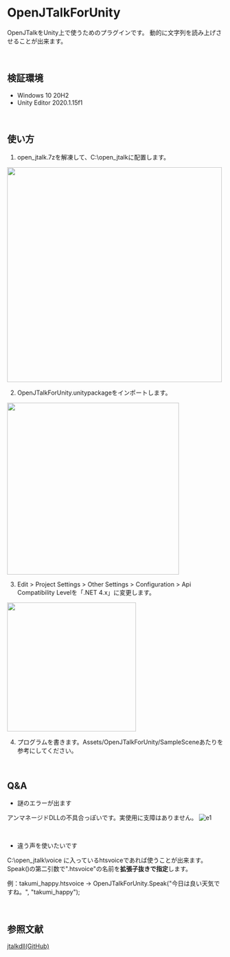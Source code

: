 # OpenJTalkForUnity
OpenJTalkをUnity上で使うためのプラグインです。
動的に文字列を読み上げさせることが出来ます。

<br>

## 検証環境
- Windows 10 20H2
- Unity Editor 2020.1.15f1

<br>

## 使い方
1. open_jtalk.7zを解凍して、C:\open_jtalkに配置します。

<img src="https://user-images.githubusercontent.com/33755507/129215445-fa0ad6cc-76d2-4993-915e-44cb423f6c09.png" width="500">

2. OpenJTalkForUnity.unitypackageをインポートします。

<img src="https://user-images.githubusercontent.com/33755507/129216066-e57e084a-2027-4d35-8f19-4ec0d4261dec.png" width="400">

3. Edit > Project Settings > Other Settings > Configuration > Api Compatibility Levelを「.NET 4.x」に変更します。
<img src="https://user-images.githubusercontent.com/33755507/129219061-f24d8638-56f9-405c-b91f-bc76951c6c4a.png" width="300">

4. プログラムを書きます。Assets/OpenJTalkForUnity/SampleSceneあたりを参考にしてください。

<br>

## Q&A
- 謎のエラーが出ます

アンマネージドDLLの不具合っぽいです。実使用に支障はありません。
![e1](https://user-images.githubusercontent.com/33755507/129216635-f21a0cfc-8ccc-4e49-bd61-496cdbf8f907.PNG)

<br>

- 違う声を使いたいです

C:\open_jtalk\voice に入っているhtsvoiceであれば使うことが出来ます。Speak()の第二引数で".htsvoice"の名前を**拡張子抜きで指定**します。

例：takumi_happy.htsvoice → OpenJTalkForUnity.Speak("今日は良い天気ですね。", "takumi_happy");

<br>

## 参照文献
[jtalkdll(GitHub)](https://github.com/rosmarinus/jtalkdll)

